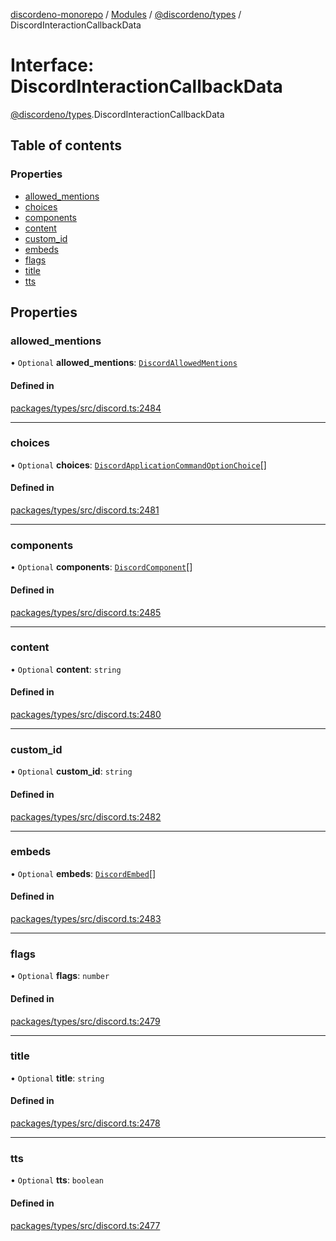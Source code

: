 [discordeno-monorepo](../README.md) / [Modules](../modules.md) / [@discordeno/types](../modules/discordeno_types.md) / DiscordInteractionCallbackData

# Interface: DiscordInteractionCallbackData

[@discordeno/types](../modules/discordeno_types.md).DiscordInteractionCallbackData

## Table of contents

### Properties

- [allowed_mentions](discordeno_types.DiscordInteractionCallbackData.md#allowed_mentions)
- [choices](discordeno_types.DiscordInteractionCallbackData.md#choices)
- [components](discordeno_types.DiscordInteractionCallbackData.md#components)
- [content](discordeno_types.DiscordInteractionCallbackData.md#content)
- [custom_id](discordeno_types.DiscordInteractionCallbackData.md#custom_id)
- [embeds](discordeno_types.DiscordInteractionCallbackData.md#embeds)
- [flags](discordeno_types.DiscordInteractionCallbackData.md#flags)
- [title](discordeno_types.DiscordInteractionCallbackData.md#title)
- [tts](discordeno_types.DiscordInteractionCallbackData.md#tts)

## Properties

### allowed_mentions

• `Optional` **allowed_mentions**: [`DiscordAllowedMentions`](discordeno_types.DiscordAllowedMentions.md)

#### Defined in

[packages/types/src/discord.ts:2484](https://github.com/deepsarda/discordeno/blob/c6dc30bb/packages/types/src/discord.ts#L2484)

---

### choices

• `Optional` **choices**: [`DiscordApplicationCommandOptionChoice`](discordeno_types.DiscordApplicationCommandOptionChoice.md)[]

#### Defined in

[packages/types/src/discord.ts:2481](https://github.com/deepsarda/discordeno/blob/c6dc30bb/packages/types/src/discord.ts#L2481)

---

### components

• `Optional` **components**: [`DiscordComponent`](discordeno_types.DiscordComponent.md)[]

#### Defined in

[packages/types/src/discord.ts:2485](https://github.com/deepsarda/discordeno/blob/c6dc30bb/packages/types/src/discord.ts#L2485)

---

### content

• `Optional` **content**: `string`

#### Defined in

[packages/types/src/discord.ts:2480](https://github.com/deepsarda/discordeno/blob/c6dc30bb/packages/types/src/discord.ts#L2480)

---

### custom_id

• `Optional` **custom_id**: `string`

#### Defined in

[packages/types/src/discord.ts:2482](https://github.com/deepsarda/discordeno/blob/c6dc30bb/packages/types/src/discord.ts#L2482)

---

### embeds

• `Optional` **embeds**: [`DiscordEmbed`](discordeno_types.DiscordEmbed.md)[]

#### Defined in

[packages/types/src/discord.ts:2483](https://github.com/deepsarda/discordeno/blob/c6dc30bb/packages/types/src/discord.ts#L2483)

---

### flags

• `Optional` **flags**: `number`

#### Defined in

[packages/types/src/discord.ts:2479](https://github.com/deepsarda/discordeno/blob/c6dc30bb/packages/types/src/discord.ts#L2479)

---

### title

• `Optional` **title**: `string`

#### Defined in

[packages/types/src/discord.ts:2478](https://github.com/deepsarda/discordeno/blob/c6dc30bb/packages/types/src/discord.ts#L2478)

---

### tts

• `Optional` **tts**: `boolean`

#### Defined in

[packages/types/src/discord.ts:2477](https://github.com/deepsarda/discordeno/blob/c6dc30bb/packages/types/src/discord.ts#L2477)
